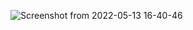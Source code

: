 
![Screenshot from 2022-05-13 16-40-46](https://user-images.githubusercontent.com/79419141/168296381-1c8eeaab-6f6f-4783-833d-b8e0c58133a2.png)

